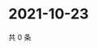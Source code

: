 # 2021-10-23

共 0 条

<!-- BEGIN WEIBO -->
<!-- 最后更新时间 Sat Oct 23 2021 02:00:43 GMT+0800 (China Standard Time) -->

<!-- END WEIBO -->
